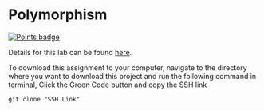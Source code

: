 # Polymorphism


[![Points badge](../../blob/badges/.github/badges/points.svg)](../../actions)

Details for this lab can be found <a href="https://www.overleaf.com/read/gbhjywvhsfxw" target="_blank">here</a>.


To download this assignment to your computer, navigate to the directory where you want to download this project and run the following command in terminal,
Click the Green Code button and copy the SSH link
```shell
git clone "SSH Link"
```
